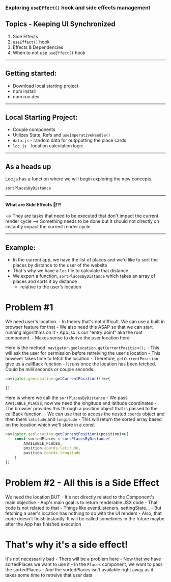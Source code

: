 ### Exploring `useEffect()` hook and side effects management 

## Topics - Keeping UI Synchronized
1. Side Effects 
2. `useEffect()` hook
3. Effects & Dependencies 
4. When to not use `useEffect()` hook

---

## Getting started: 
- Download local starting project 
- npm install 
- nom run dev 

---

## Local Starting Project: 
- Couple components 
- Utilizes State, Refs and `useImperativeHandle()`
- `data.js` - random data for outpputting the place cards 
- `loc.js` - location calculation logic

---

## As a heads up
Loc.js has a function where we will begin exploring the new concepts. 
```js
sortPlacesByDistance
```
--- 

#### What are Side Effects 🤔!?!
--> They are tasks that need to be executed that don't impact the current render cycle 
--> Something needs to be done but it should not directly on instantly impact the current render cycle

---

## Example: 
- In the current app, we have the list of places and we'd like to sort the places by distance to the user of the website 
- That's why we have a `loc` file to calculate that distance 
- We export a function, `sortPlacesByDistance` which takes an array of places and sorts it by distance
    - relative to the user's location 

# Problem #1
We need user's location. 
    - In theory that's not difficult. We can use a built in browser feature for that 
    - We also need this ASAP so that we can start running algorithms on it 
    - App.jsx is our "entry point" aka the root component. 
    - Makes sense to derive the user location here 

Here is the method: `navigator.geolocation.getCurrentPosition();`
    - This will ask the user for permission before retreiving the user's location 
    - This however takes time to fetch the location 
    - Therefore, `getCurrentPosition` give us a callBack function 
    - It runs once the location has been fetched. Could be milli seconds or couple seconds. 

```jsx
navigator.geolocation.getCurrentPosition(()=>{

})
```

Here is where we call the `sortPlacesByDistance`
    - We pass `AVAILABLE_PLACES`, now we need the longitude and latitude coordinates
    - The browser provides this through a position object that is passed to the callBack function.
    - We can use that to access the nested `coords` object and then there `latitude` and `longitude`
    - This will return the sorted array based on the location which we'll store in a const

```jsx
navigator.geolocation.getCurrentPosition((position)=>{
    const sortedPlaces = sortPlacesByDistance(
        AVAILABLE_PLACES,
        position.coords.latitude, 
        position.coords.longitude
    )
})
```
# Problem #2 - All this is a Side Effect 
We need the location BUT 
    - It's not directly related to the Component's main objective 
    - App's main goal is to return renderable JSX code 
    - That code is not related to that 
    - Things like eventListeners, settingState...
        - But fetching a user's location has nothing to do with the UI renders 
        - Also, that code doesn't finish instantly. It will be called sometimes in the future maybe after the App has finished execution 

# That's why it's a side effect!
It's not necessarily bad 
    - There will be a problem here 
    - Now that we have sortedPlaces we want to use it 
    - In the `Places` component, we want to pass the sortedPlaces 
    - And the sortedPlaces isn't available right away as it takes some time to retreive that user data 
    